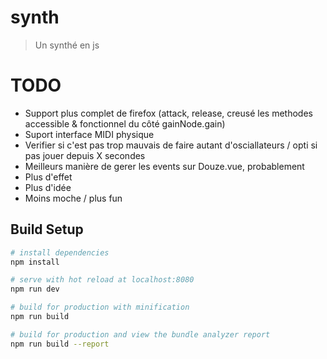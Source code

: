 # synth

> Un synthé en js

# TODO

 * Support plus complet de firefox (attack, release, creusé les methodes accessible & fonctionnel du côté gainNode.gain)
 * Suport interface MIDI physique
 * Verifier si c'est pas trop mauvais de faire autant d'osciallateurs / opti si pas jouer depuis X secondes
 * Meilleurs manière de gerer les events sur Douze.vue, probablement
 * Plus d'effet
 * Plus d'idée
 * Moins moche / plus fun

## Build Setup

``` bash
# install dependencies
npm install

# serve with hot reload at localhost:8080
npm run dev

# build for production with minification
npm run build

# build for production and view the bundle analyzer report
npm run build --report
```
